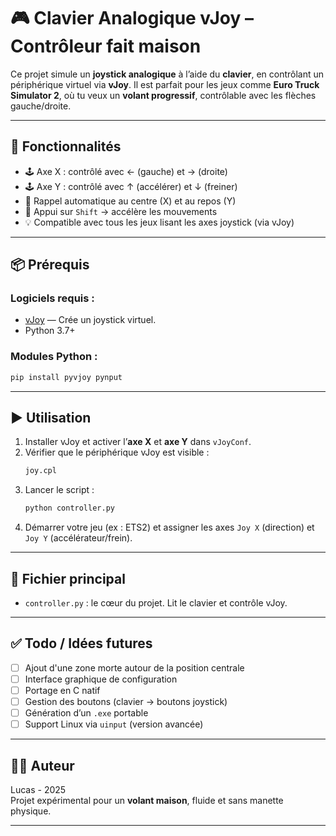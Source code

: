 # 🎮 Clavier Analogique vJoy – Contrôleur fait maison

Ce projet simule un **joystick analogique** à l’aide du **clavier**, en contrôlant un périphérique virtuel via **vJoy**. Il est parfait pour les jeux comme **Euro Truck Simulator 2**, où tu veux un **volant progressif**, contrôlable avec les flèches gauche/droite.

---

## 🚀 Fonctionnalités

- 🕹️ Axe X : contrôlé avec ← (gauche) et → (droite)
- 🕹️ Axe Y : contrôlé avec ↑ (accélérer) et ↓ (freiner)
- 🔁 Rappel automatique au centre (X) et au repos (Y)
- 🧠 Appui sur `Shift` → accélère les mouvements
- 💡 Compatible avec tous les jeux lisant les axes joystick (via vJoy)

---

## 📦 Prérequis

### Logiciels requis :
- [vJoy](https://sourceforge.net/projects/vjoystick/) — Crée un joystick virtuel.
- Python 3.7+

### Modules Python :
```bash
pip install pyvjoy pynput
```

---

## ▶️ Utilisation

1. Installer vJoy et activer l’**axe X** et **axe Y** dans `vJoyConf`.
2. Vérifier que le périphérique vJoy est visible :
   ```bash
   joy.cpl
   ```
3. Lancer le script :
   ```bash
   python controller.py
   ```
4. Démarrer votre jeu (ex : ETS2) et assigner les axes `Joy X` (direction) et `Joy Y` (accélérateur/frein).

---

## 📝 Fichier principal

- `controller.py` : le cœur du projet. Lit le clavier et contrôle vJoy.

---

## ✅ Todo / Idées futures

- [ ] Ajout d'une zone morte autour de la position centrale
- [ ] Interface graphique de configuration
- [ ] Portage en C natif
- [ ] Gestion des boutons (clavier → boutons joystick)
- [ ] Génération d’un `.exe` portable
- [ ] Support Linux via `uinput` (version avancée)

---

## 🧑‍💻 Auteur

Lucas - 2025  
Projet expérimental pour un **volant maison**, fluide et sans manette physique.

---
